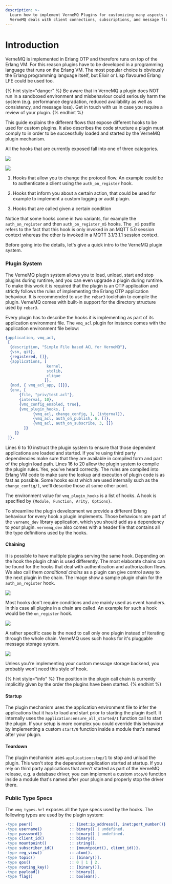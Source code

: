 ```yaml
---
description: >-
  Learn how to implement VerneMQ Plugins for customizing many aspects of  how
  VerneMQ deals with client connections, subscriptions, and message flows.
---
```


# Introduction

VerneMQ is implemented in Erlang OTP and therefore runs on top of the Erlang VM. For this reason plugins have to be developed in a programming language that runs on the Erlang VM. The most popular choice is obviously the Erlang programming language itself, but Elixir or Lisp flavoured Erlang LFE could be used too.

{% hint style="danger" %}
Be aware that in VerneMQ a plugin does NOT run in a sandboxed environment and misbehaviour could seriously harm the system \(e.g. performance degradation, reduced availability as well as consistency, and message loss\). Get in touch with us in case you require a review of your plugin.
{% endhint %}

This guide explains the different flows that expose different hooks to be used for custom plugins. It also describes the code structure a plugin must comply to in order to be successfully loaded and started by the VerneMQ plugin mechanism.

All the hooks that are currently exposed fall into one of three categories.

![](../.gitbook/assets/flow_legend.png)

![](plugindev/flow_legend.png)

1. Hooks that allow you to change the protocol flow. An example could be to
   authenticate a client using the `auth_on_register` hook.

2. Hooks that inform you about a certain action, that could be used for
   example to implement a custom logging or audit plugin.

3. Hooks that are called given a certain condition

Notice that some hooks come in two variants, for example the `auth_on_register`
and then `auth_on_register_m5` hooks. The `_m5` postfix refers to the fact that
this hook is only invoked in an MQTT 5.0 session context whereas the other is
invoked in a MQTT 3.1/3.1.1 session context.

Before going into the details, let's give a quick intro to the VerneMQ plugin system.

### Plugin System

The VerneMQ plugin system allows you to load, unload, start and stop plugins during runtime, and you can even upgrade a plugin during runtime. To make this work it is required that the plugin is an OTP application and strictly follows the rules of implementing the Erlang OTP application behaviour. It is recommended to use the `rebar3` toolchain to compile the plugin. VerneMQ comes with built-in support for the directory structure used by `rebar3`.

Every plugin has to describe the hooks it is implementing as part of its application environment file. The `vmq_acl` plugin for instance comes with the application environment file below:

```erlang
{application, vmq_acl,
 [
  {description, "Simple File based ACL for VerneMQ"},
  {vsn, git},
  {registered, []},
  {applications, [
                  kernel,
                  stdlib,
                  clique
                 ]},
  {mod, { vmq_acl_app, []}},
  {env, [
      {file, "priv/test.acl"},
      {interval, 10},
      {vmq_config_enabled, true},
      {vmq_plugin_hooks, [
            {vmq_acl, change_config, 1, [internal]},
            {vmq_acl, auth_on_publish, 6, []},
            {vmq_acl, auth_on_subscribe, 3, []}
        ]}
    ]}
 ]}.
```

Lines 6 to 10 instruct the plugin system to ensure that those dependent applications are loaded and started. If you're using third party dependencies make sure that they are available in compiled form and part of the plugin load path. Lines 16 to 20 allow the plugin system to compile the plugin rules. Yes, you've heard correctly. The rules are compiled into Erlang VM code to make sure the lookup and execution of plugin code is as fast as possible. Some hooks exist which are used internally such as the `change_config/1`, we'll describe those at some other point.

The environment value for `vmq_plugin_hooks` is a list of hooks. A hook is specified by `{Module, Function, Arity, Options}`.

To streamline the plugin development we provide a different Erlang behaviour for every hook a plugin implements. Those behaviours are part of the `vernemq_dev` library application, which you should add as a dependency to your plugin. `vernemq_dev` also comes with a header file that contains all the type definitions used by the hooks.

#### Chaining

It is possible to have multiple plugins serving the same hook. Depending on the hook the plugin chain is used differently. The most elaborate chains can be found for the hooks that deal with authentication and authorization flows. We also call them _conditional chains_ as a plugin can give control away to the next plugin in the chain. The image show a sample plugin chain for the `auth_on_register` hook.

![](../.gitbook/assets/all_till_ok.png)

Most hooks don't require conditions and are mainly used as event handlers. In this case all plugins in a chain are called. An example for such a hook would be the `on_register` hook.

![](../.gitbook/assets/all.png)

A rather specific case is the need to call only one plugin instead of iterating through the whole chain. VerneMQ uses such hooks for it's pluggable message storage system.

![](../.gitbook/assets/only.png)

Unless you're implementing your custom message storage backend, you probably won't need this style of hook.

{% hint style="info" %}
The position in the plugin call chain is currently implicitly given by the order the plugins have been started.
{% endhint %}

#### Startup

The plugin mechanism uses the application environment file to infer the applications that it has to load and start prior to starting the plugin itself. It internally uses the `application:ensure_all_started/1` function call to start the plugin. If your setup is more complex you could override this behaviour by implementing a custom `start/0` function inside a module that's named after your plugin.

#### Teardown

The plugin mechanism uses `application:stop/1` to stop and unload the plugin. This won't stop the dependent application started at startup. If you rely on third party applications that aren't started as part of the VerneMQ release, e.g. a database driver, you can implement a custom `stop/0` function inside a module that's named after your plugin and properly stop the driver there.

### Public Type Specs

The `vmq_types.hrl` exposes all the type specs used by the hooks. The following types are used by the plugin system:

```erlang
-type peer()                :: {inet:ip_address(), inet:port_number()}.
-type username()            :: binary() | undefined.
-type password()            :: binary() | undefined.
-type client_id()           :: binary().
-type mountpoint()          :: string().
-type subscriber_id()       :: {mountpoint(), client_id()}.
-type reg_view()            :: atom().
-type topic()               :: [binary()].
-type qos()                 :: 0 | 1 | 2.
-type routing_key()         :: [binary()].
-type payload()             :: binary().
-type flag()                :: boolean().
```

